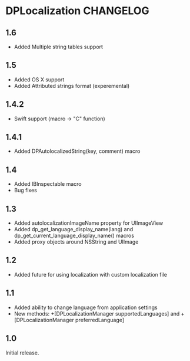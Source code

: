 # DPLocalization CHANGELOG

## 1.6
- Added Multiple string tables support

## 1.5
- Added OS X support
- Added Attributed strings format (experemental)

## 1.4.2
- Swift support (macro -> "C" function)

## 1.4.1
- Added DPAutolocalizedString(key, comment) macro

## 1.4
- Added IBInspectable macro
- Bug fixes

## 1.3
- Added autolocalizationImageName property for UIImageView
- Added dp_get_language_display_name(lang) and dp_get_current_language_display_name() macros
- Added proxy objects around NSString and UIImage

## 1.2
- Added future for using localization with custom localization file

## 1.1
- Added ability to change language from application settings
- New methods: +[DPLocalizationManager supportedLanguages] and +[DPLocalizationManager preferredLanguage]

## 1.0
Initial release.
